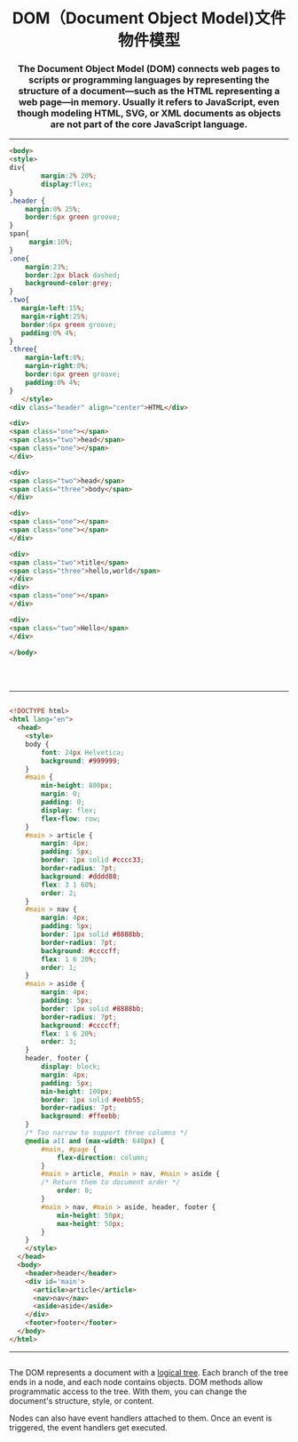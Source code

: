 <h1 align="center">DOM（Document Object Model)文件物件模型</h1>

<h3 align="center">
The Document Object Model (DOM) connects web pages to scripts or programming languages by representing the structure of a document—such as the HTML representing a web page—in memory. Usually it refers to JavaScript, even though modeling HTML, SVG, or XML documents as objects are not part of the core JavaScript language.</h3>

---

```html
<body>
<style> 
div{
        margin:2% 20%;
        display:flex;
}
.header {
    margin:0% 25%;
    border:6px green groove;
}
span{
     margin:10%;
}
.one{
    margin:23%;
    border:2px black dashed;
    background-color:grey;
}
.two{
   margin-left:15%;
   margin-right:25%;
   border:6px green groove;
   padding:0% 4%;
}
.three{
    margin-left:0%;
    margin-right:0%;
    border:6px green groove;
    padding:0% 4%;
}
   </style>
<div class="header" align="center">HTML</div>

<div>
<span class="one"></span>
<span class="two">head</span>
<span class="one"></span>
</div>

<div>
<span class="two">head</span>
<span class="three">body</span>
</div>

<div>
<span class="one"></span>
<span class="one"></span>
</div>

<div>
<span class="two">title</span>
<span class="three">hello,world</span>
</div>
<div>
<span class="one"></span>
</div>

<div>
<span class="two">Hello</span>
</div>

</body>

```
<br><br>

---

```html

<!DOCTYPE html>
<html lang="en">
  <head>
    <style>
    body {
        font: 24px Helvetica;
        background: #999999;
    }
    #main {
        min-height: 800px;
        margin: 0;
        padding: 0;
        display: flex;
        flex-flow: row;
    }
    #main > article {
        margin: 4px;
        padding: 5px;
        border: 1px solid #cccc33;
        border-radius: 7pt;
        background: #dddd88;
        flex: 3 1 60%;
        order: 2;
    }
    #main > nav {
        margin: 4px;
        padding: 5px;
        border: 1px solid #8888bb;
        border-radius: 7pt;
        background: #ccccff;
        flex: 1 6 20%;
        order: 1;
    }
    #main > aside {
        margin: 4px;
        padding: 5px;
        border: 1px solid #8888bb;
        border-radius: 7pt;
        background: #ccccff;
        flex: 1 6 20%;
        order: 3;
    }
    header, footer {
        display: block;
        margin: 4px;
        padding: 5px;
        min-height: 100px;
        border: 1px solid #eebb55;
        border-radius: 7pt;
        background: #ffeebb;
    }
    /* Too narrow to support three columns */
    @media all and (max-width: 640px) {
        #main, #page {
            flex-direction: column;
        }
        #main > article, #main > nav, #main > aside {
        /* Return them to document order */
            order: 0;
        }
        #main > nav, #main > aside, header, footer {
            min-height: 50px;
            max-height: 50px;
        }
    }
    </style>
  </head>
  <body>
    <header>header</header>
    <div id='main'>
      <article>article</article>
      <nav>nav</nav>
      <aside>aside</aside>
    </div>
    <footer>footer</footer>
  </body>
</html>

```

---
```

```


The DOM represents a document with a [logical tree](https://bethestrategicpm.com/logic-tree-diagrams/). Each branch of the tree ends in a node, and each node contains objects. DOM methods allow programmatic access to the tree. With them, you can change the document's structure, style, or content.

Nodes can also have event handlers attached to them. Once an event is triggered, the event handlers get executed.

